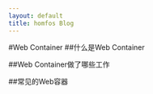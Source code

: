 ```yaml
---
layout: default
title: homfos Blog
---
```

#Web Container
##什么是Web Container

##Web Container做了哪些工作

##常见的Web容器